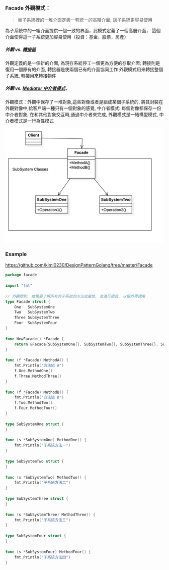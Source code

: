 ### Facade 外觀模式：
> 替子系統裡的一堆介面定義一套統一的高階介面, 讓子系統更容易使用

為子系統中的一組介面提供一個一致的界面，此模式定義了一個高層介面，
這個介面使得這一子系統更加容易使用（投資：基金，股票，房產）

##### 外觀 vs. [轉接器](https://github.com/kimi0230/DesignPatternGolang/tree/master/Adapter)

外觀定義的是一個新的介面, 為現存系統停工一個更為方便的存取介面;
轉接則是復用一個原有的介面, 轉接器是使兩個已有的介面協同工作
外觀模式用來轉接整個子系統, 轉接用來轉接物件


##### 外觀  vs. [Mediator 中介者模式](https://github.com/kimi0230/DesignPatternGolang/tree/master/Mediator)、

外觀模式：外觀中保存了一堆對象,這些對像或者是組成某個子系統的,
將其封裝在外觀對像中,給客戶端一種只有一個對象的感覺,
中介者模式:
每個對像都保存一份中介者對象,
在和其他對象交互時,通過中介者來完成,
外觀模式是一結構型模式,
中介者模式是一行為性模式

![UML](https://github.com/kimi0230/DesignPatternGolang/blob/master/UML/Facade.png?raw=true)

### Example
https://github.com/kimi0230/DesignPatternGolang/tree/master/Facade 

```go
package facade

import "fmt"

// 外觀類別, 她需要了解所有的子系統的方法或屬性, 並進行組合, 以備外界調用
type Facade struct {
	One   SubSystemOne
	Two   SubSystemTwo
	Three SubSystemThree
	Four  SubSystemFour
}

func NewFacade() *Facade {
	return &Facade{SubSystemOne{}, SubSystemTwo{}, SubSystemThree{}, SubSystemFour{}}
}

func (f *Facade) MethodA() {
	fmt.Println("方法組 A")
	f.One.MethodOne()
	f.Three.MethodThree()
}

func (f *Facade) MethodB() {
	fmt.Println("方法組 B")
	f.Two.MethodTwo()
	f.Four.MethodFour()
}

type SubSystemOne struct {
}

func (s *SubSystemOne) MethodOne() {
	fmt.Println("子系統方法一")
}

type SubSystemTwo struct {
}

func (s *SubSystemTwo) MethodTwo() {
	fmt.Println("子系統方法二")
}

type SubSystemThree struct {
}

func (s *SubSystemThree) MethodThree() {
	fmt.Println("子系統方法三")
}

type SubSystemFour struct {
}

func (s *SubSystemFour) MethodFour() {
	fmt.Println("子系統方法四")
}

```